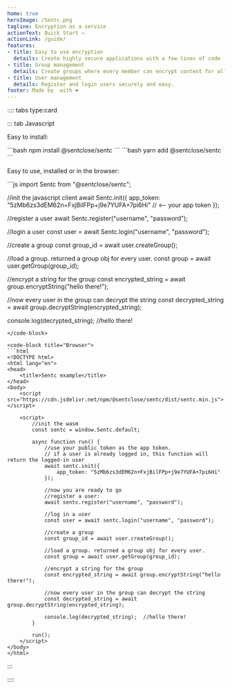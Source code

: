 ```yaml
---
home: true
heroImage: /Sentc.png
tagline: Encryption as a service
actionText: Quick Start →
actionLink: /guide/
features:
- title: Easy to use encryption
  details: Create highly secure applications with a few lines of code
- title: Group management
  details: Create groups where every member can encrypt content for all other member, incl. key rotation to renew the keys but still using the old ones.
- title: User management
  details: Register and login users securely and easy.
footer: Made by  with ❤️
---
```


:::: tabs type:card

::: tab Javascript

Easy to install:

<code-group>
<code-block title="NPM" active>
```bash
npm install @sentclose/sentc
```
</code-block>

<code-block title="YARN">
```bash
yarn add @sentclose/sentc
```
</code-block>

</code-group>

Easy to use, installed or in the browser:

<code-group>
<code-block title="JS" active>
```js
import Sentc from "@sentclose/sentc";

//init the javascript client
await Sentc.init({
    app_token: "5zMb6zs3dEM62n+FxjBilFPp+j9e7YUFA+7pi6Hi"  // <-- your app token
});

//register a user
await Sentc.register("username", "password");

//login a user
const user = await Sentc.login("username", "password");

//create a group
const group_id = await user.createGroup();

//load a group. returned a group obj for every user.
const group = await user.getGroup(group_id);

//encrypt a string for the group
const encrypted_string = await group.encryptString("hello there!");

//now every user in the group can decrypt the string
const decrypted_string = await group.decryptString(encrypted_string);
			
console.log(decrypted_string);  //hello there!
```
</code-block>

<code-block title="Browser">
```html
<!DOCTYPE html>
<html lang="en">
<head>
    <title>Sentc example</title>
</head>
<body>
    <script src="https://cdn.jsdelivr.net/npm/@sentclose/sentc/dist/sentc.min.js"></script>

    <script>
        //init the wasm
        const sentc = window.Sentc.default;

        async function run() {
            //use your public token as the app token.
            // if a user is already logged in, this function will return the logged-in user
            await sentc.init({
                app_token: "5zMb6zs3dEM62n+FxjBilFPp+j9e7YUFA+7pi6Hi"
            });
			
            //now you are ready to go
            //register a user:
            await sentc.register("username", "password");
			
            //log in a user
            const user = await sentc.login("username", "password");
			
            //create a group
            const group_id = await user.createGroup();
			
            //load a group. returned a group obj for every user.
            const group = await user.getGroup(group_id);
			
            //encrypt a string for the group
            const encrypted_string = await group.encryptString("hello there!");
			
            //now every user in the group can decrypt the string
            const decrypted_string = await group.decryptString(encrypted_string);
			
            console.log(decrypted_string);  //hello there!
        }
		
        run();
    </script>
</body>
</html>
```
</code-block>

</code-group>
:::

::::
